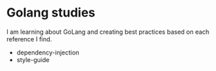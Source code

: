 # Golang studies
I am learning about GoLang and creating best practices based on each reference I find.

- dependency-injection
- style-guide